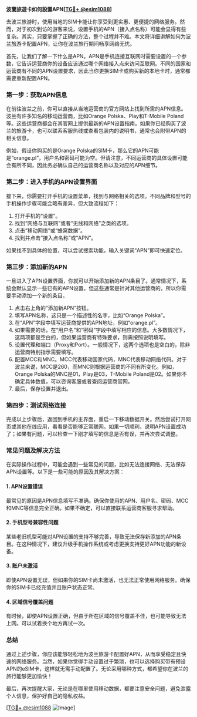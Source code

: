 **波蘭旅遊卡如何設置APN[[TG💪+ @esim1088](https://t.me/s/esim1088)]**

去波兰旅游时，使用当地的SIM卡能让你享受到更实惠、更便捷的网络服务。然而，对于初次到访的游客来说，设置手机的APN（接入点名称）可能会显得有些复杂。其实，只要掌握了正确的方法，整个过程并不难。本文将详细讲解如何为波兰旅游卡配置APN，让你在波兰旅行期间畅享网络无忧。

首先，让我们了解一下什么是APN。APN是手机连接互联网时需要设置的一个参数，它告诉运营商你的设备应该通过哪个网络接入点来访问互联网。不同的国家和运营商有不同的APN设置要求，因此当你更换SIM卡或购买新的本地卡时，通常都需要重新配置APN。

### **第一步：获取APN信息**
在前往波兰之前，你可以直接从当地运营商的官方网站上找到所需的APN信息。波兰有许多知名的移动运营商，比如Orange Polska、Play和T-Mobile Poland等。这些运营商都会在其官网上提供最新的APN设置指南。如果你已经购买了波兰的旅游卡，也可以联系客服热线或查看包装内的说明书，通常也会附带APN的相关信息。

例如，假设你购买的是Orange Polska的SIM卡，那么它的APN可能是“orange.pl”，用户名和密码可能为空。但请注意，不同运营商的具体设置可能会有所不同，因此务必确认自己的运营商名称以及对应的APN细节。

### **第二步：进入手机的APN设置界面**
接下来，你需要打开手机的设置菜单，找到与网络相关的选项。不同品牌和型号的手机操作步骤可能会略有差异，但大致流程如下：

1. 打开手机的“设置”。
2. 找到“网络与互联网”或者“无线和网络”之类的选项。
3. 点击“移动网络”或“蜂窝数据”。
4. 找到并点击“接入点名称”或“APN”。

如果找不到具体的位置，可以尝试搜索功能，输入关键词“APN”即可快速定位。

### **第三步：添加新的APN**
一旦进入了APN设置界面，你就可以开始添加新的APN条目了。通常情况下，系统会默认显示一些已有的APN设置，但这些通常是针对其他运营商的，所以你需要手动添加一个新的条目。

1. 点击右上角的“添加新APN”按钮。
2. 填写APN名称，这只是一个描述性的名字，比如“Orange Polska”。
3. 在“APN”字段中填写运营商提供的APN地址，例如“orange.pl”。
4. 如果需要的话，在“用户名”和“密码”字段中填写相应的信息。大多数情况下，这两项都是空白的，但如果运营商有特殊要求，则需按照说明填写。
5. 设置代理和端口（Proxy和Port）。一般情况下，这两个选项也是空白的，除非运营商特别指示需要填写。
6. 配置MCC和MNC。MCC代表移动国家代码，MNC代表移动网络代码。对于波兰来说，MCC是260，而MNC则根据运营商的不同有所变化。例如，Orange Polska的MNC是01，Play是03，T-Mobile Poland是02。如果你不确定具体数值，可以咨询客服或者查阅运营商官网。
7. 最后，保存设置并退出。

### **第四步：测试网络连接**
完成以上步骤后，返回到手机的主界面，重启一下移动数据开关。然后尝试打开网页或其他在线应用，看看是否能够正常联网。如果一切顺利，说明APN设置成功了；如果有问题，可以检查一下刚才填写的信息是否有误，并再次尝试调整。

### **常见问题及解决方法**
在实际操作过程中，可能会遇到一些常见的问题，比如无法连接网络、无法保存APN设置等。以下是一些可能的原因及其解决方案：

#### 1. APN设置错误
最常见的原因是APN信息填写不准确。确保你使用的APN、用户名、密码、MCC和MNC等信息完全正确。如果不确定，可以直接联系运营商客服寻求帮助。

#### 2. 手机型号兼容性问题
某些老旧机型可能对APN设置的支持不够完善，导致无法保存新添加的APN条目。在这种情况下，建议升级手机操作系统或考虑更换支持更好APN功能的新设备。

#### 3. 账户未激活
即使APN设置无误，但如果你的SIM卡尚未激活，也无法正常使用网络服务。确保你的SIM卡已经充值并且账户状态正常。

#### 4. 区域信号覆盖问题
有时候，即使APN设置正确，但由于所在区域的信号覆盖不佳，也可能导致无法上网。可以试着换个地方再试一次。

### **总结**
通过上述步骤，你应该能够轻松地为波兰旅游卡配置好APN，从而享受稳定且快速的网络服务。当然，如果你觉得手动设置过于繁琐，也可以选择购买带有预设APN的eSIM卡，这样就无需手动配置了。无论采用哪种方式，都希望你在波兰的旅行能够更加愉快！

最后，再次提醒大家，无论是在哪里使用移动数据，都要注意安全问题，避免泄露个人信息，保护好自己的隐私权益。

[[TG💪+ @esim1088](https://t.me/s/esim1088) ![Image](https://i.postimg.cc/4NQfJmqS/Snipaste-2025-05-13-00-14-12.png)]